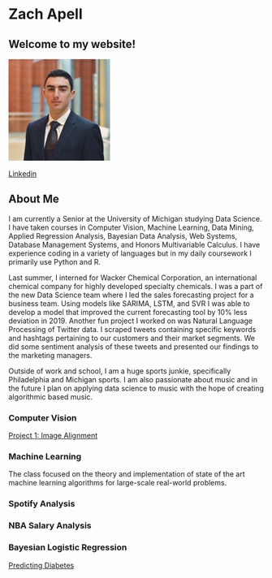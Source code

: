 # Zach Apell

## Welcome to my website!  
![me](./0.jpeg)   

[Linkedin](https://www.linkedin.com/in/zach-apell/)

## About Me
I am currently a Senior at the University of Michigan studying Data Science.  I have taken courses in Computer Vision, Machine Learning, Data Mining, Applied Regression Analysis, Bayesian Data Analysis, Web Systems, Database Management Systems, and Honors Multivariable Calculus.  I have experience coding in a variety of languages but in my daily coursework I primarily use Python and R.

Last summer, I interned for Wacker Chemical Corporation, an international chemical company for highly developed specialty chemicals.  I was a part of the new Data Science team where I led the sales forecasting project for a business team.  Using models like SARIMA, LSTM, and SVR I was able to develop a model that improved the current forecasting tool by 10% less deviation in 2019.  Another fun project I worked on was Natural Language Processing of Twitter data.  I scraped tweets containing specific keywords and hashtags pertaining to our customers and their market segments.  We did some sentiment analysis of these tweets and presented our findings to the marketing managers.

Outside of work and school, I am a huge sports junkie, specifically Philadelphia and Michigan sports.  I am also passionate about music and in the future I plan on applying data science to music with the hope of creating algorithmic based music.




### Computer Vision
[Project 1: Image Alignment](./eecs442_p1/README.md)

### Machine Learning
The class focused on the theory and implementation of state of the art machine learning algorithms for large-scale real-world problems.

### Spotify Analysis


### NBA Salary Analysis


### Bayesian Logistic Regression

[Predicting Diabetes](./final_project/overview.md)



